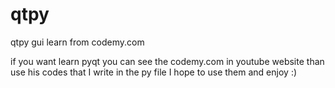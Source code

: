 # qtpy
qtpy  gui learn from codemy.com



if you want learn pyqt you can see the codemy.com in youtube website than use his codes that I write in the py file 
I hope to use them and enjoy :)
